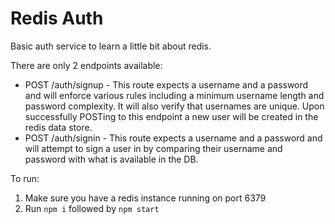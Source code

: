 # Redis Auth

Basic auth service to learn a little bit about redis. 

There are only 2 endpoints available:

- POST /auth/signup - This route expects a username and a password and will enforce various rules including a minimum username length and password complexity. It will also verify that usernames are unique. Upon successfully POSTing to this endpoint a new user will be created in the redis data store.
- POST /auth/signin - This route expects a username and a password and will attempt to sign a user in by comparing their username and password with what is available in the DB.

To run:

1. Make sure you have a redis instance running on port 6379
2. Run `npm i` followed by `npm start`

